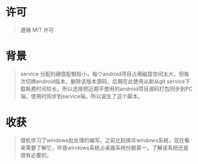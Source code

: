 # 许可
> 遵循 MIT 许可

# 背景
> service 分配的硬盘配额较小，每个android项目占用磁盘空间太大，但每次切换android版本，删除该版本源码，后期在此使用从新从git service下载耗费时间较长，所以选择把近期不使用的android项目源码打包同步到PC端，使用时同步到service端，所以诞生了这个脚本。

# 收获
> 借机学习了windows批处理的编写。之前比较排斥windows系统，现在看来需要了解它，毕竟windows系统占桌面系统份额第一。了解该系统还是很有必要的。

